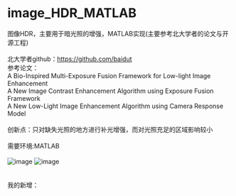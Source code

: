 # image_HDR_MATLAB
图像HDR，主要用于暗光照的增强，MATLAB实现(主要参考北大学者的论文与开源工程)\
\
北大学者github：https://github.com/baidut \
参考论文：\
A Bio-Inspired Multi-Exposure Fusion Framework for Low-light Image Enhancement\
A New Image Contrast Enhancement Algorithm using Exposure Fusion Framework\
A New Low-Light Image Enhancement Algorithm using Camera Response Model\
\
创新点：只对缺失光照的地方进行补光增强，而对光照充足的区域影响较小\
\
需要环境:MATLAB\
\
![image](https://github.com/taoshiqian/image_HDR_python/blob/master/person/input.jpg)
![image](https://github.com/taoshiqian/image_HDR_python/blob/master/person/out.jpg)
\
\
\
我的新增：

